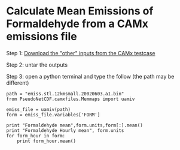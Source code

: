 # Calculate Mean Emissions of Formaldehyde from a CAMx emissions file #

Step 1: [Download the "other" inputs from the CAMx testcase](http://camx.com/down/testcase.php)

Step 2: untar the outputs

Step 3: open a python terminal and type the follow (the path may be different)

```
path = "emiss.stl.12kmsmall.20020603.a1.bin"
from PseudoNetCDF.camxfiles.Memmaps import uamiv

emiss_file = uamiv(path)
form = emiss_file.variables['FORM']

print "Formaldehyde mean",form.units,form[:].mean()
print "Formaldehyde Hourly mean", form.units
for form_hour in form:
    print form_hour.mean()
```
